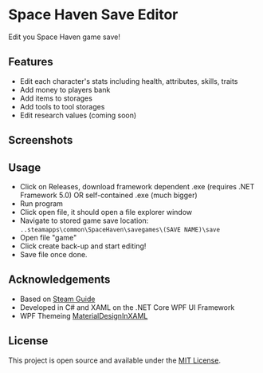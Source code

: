 # Space Haven Save Editor

Edit you Space Haven game save!
## Features
- Edit each character's stats including health, attributes, skills, traits
- Add money to players bank
- Add items to storages
- Add tools to tool storages
- Edit research values (coming soon)

## Screenshots
<!-- ![Example screenshot](./img/screenshot.png) -->

## Usage
- Click on Releases, download framework dependent .exe (requires .NET Framework 5.0) OR self-contained .exe (much bigger)
- Run program
- Click open file, it should open a file explorer window
- Navigate to stored game save location:
`..steamapps\common\SpaceHaven\savegames\(SAVE NAME)\save`
- Open file "game"
- Click create back-up and start editing!
- Save file once done.


## Acknowledgements
- Based on [Steam Guide](https://steamcommunity.com/sharedfiles/filedetails/?id=2120100221)
- Developed in C# and XAML on the .NET Core WPF UI Framework
- WPF Themeing [MaterialDesignInXAML](https://github.com/MaterialDesignInXAML/MaterialDesignInXamlToolkit)

## License
This project is open source and available under the [MIT License](LICENSE). 
